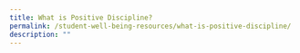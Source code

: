 ```yaml
---
title: What is Positive Discipline?
permalink: /student-well-being-resources/what-is-positive-discipline/
description: ""
---
```

